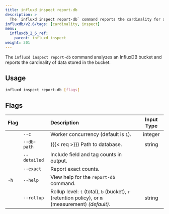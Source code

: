 ```yaml
---
title: influxd inspect report-db
description: >
  The `influxd inspect report-db` command reports the cardinality for an InfluxDB bucket.
influxdb/v2.6/tags: [cardinality, inspect]
menu:
  influxdb_2_6_ref:
    parent: influxd inspect
weight: 301
---
```


The `influxd inspect report-db` command analyzes an InfluxDB bucket and reports the cardinality of data stored in the bucket.

## Usage
```sh
influxd inspect report-db [flags]
```

## Flags
| Flag  |                  | Description                                                                                  | Input Type |
| :---- | :--------------- | :------------------------------------------------------------------------------------------- | :--------: |
|      | `--c`    |  Worker concurrency (default is `1`).                                           |  integer   |
|       | `--db-path`     | ({{< req >}}) Path to database. |  string   |
|       | `--detailed`    | Include field and tag counts in output. |      |
|       | `--exact`    | Report exact counts. |     |
| `-h`  | `--help`         | View help for the `report-db` command.                                                      |            |
|     | `--rollup`    | Rollup level: `t` (total), `b` (bucket), `r` (retention policy), or `m` (measurement) _(default)_.               |    string      |
